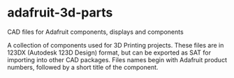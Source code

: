 # adafruit-3d-parts
CAD files for Adafruit components, displays and components

A collection of components used for 3D Printing projects. These files are in 123DX (Autodesk 123D Design) format, but can be exported as SAT for importing into other CAD packages. Files names begin with Adafruit product numbers, followed by a short title of the component.
